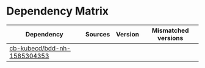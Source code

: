 # Dependency Matrix

Dependency | Sources | Version | Mismatched versions
---------- | ------- | ------- | -------------------
[cb-kubecd/bdd-nh-1585304353](https://github.com/cb-kubecd/bdd-nh-1585304353.git) |  | []() | 
